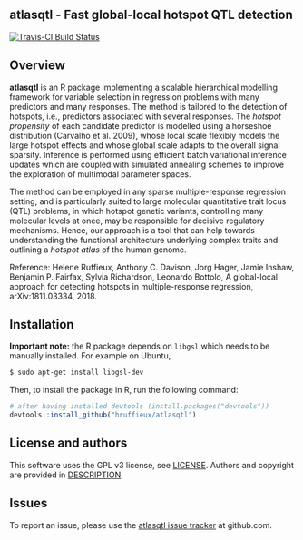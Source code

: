 ## atlasqtl - Fast global-local hotspot QTL detection

[![Travis-CI Build Status](https://travis-ci.org/hruffieux/atlasqtl.svg?branch=master)](https://travis-ci.org/hruffieux/atlasqtl)

## Overview

**atlasqtl** is an R package implementing a scalable hierarchical modelling 
framework for variable selection in regression problems with many predictors and 
many responses. The method is tailored to the detection of hotspots, i.e., 
predictors associated with several responses. The *hotspot propensity* of each 
candidate predictor is modelled using a horseshoe distribution (Carvalho et al. 
2009), whose local scale flexibly models the large hotspot effects and whose 
global scale adapts to the overall signal sparsity. Inference is performed using 
efficient batch variational inference updates which are coupled with simulated 
annealing schemes to improve the exploration of multimodal parameter spaces. 

The method can be employed in any sparse multiple-response regression setting, 
and is particularly suited to large molecular quantitative trait locus (QTL) 
problems, in which hotspot genetic variants, controlling many molecular levels 
at once, may be responsible for decisive regulatory mechanisms. Hence, our 
approach is a tool that can help towards understanding the functional 
architecture underlying complex traits and outlining a *hotspot atlas* of the 
human genome. 

Reference: Helene Ruffieux, Anthony C. Davison, Jorg Hager, Jamie Inshaw, 
Benjamin P. Fairfax, Sylvia Richardson, Leonardo Bottolo, A global-local 
approach for detecting hotspots in multiple-response regression, 
arXiv:1811.03334, 2018.

## Installation

**Important note:** the R package depends on `libgsl` which needs to be manually 
installed. For example on Ubuntu,

``` bash
$ sudo apt-get install libgsl-dev
```

Then, to install the package in R, run the following command:

``` r
# after having installed devtools (install.packages("devtools"))
devtools::install_github("hruffieux/atlasqtl")
```

## License and authors

This software uses the GPL v3 license, see [LICENSE](LICENSE).
Authors and copyright are provided in [DESCRIPTION](DESCRIPTION).

## Issues

To report an issue, please use the [atlasqtl issue tracker](https://github.com/hruffieux/atlasqtl/issues) at github.com.

